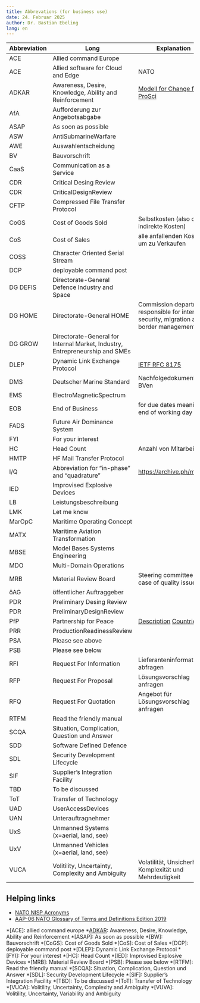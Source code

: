 ```yaml
---
title: Abbrevations (for business use)
date: 24. Februar 2025
author: Dr. Bastian Ebeling
lang: en
---
```


| Abbreviation | Long                                                                         | Explanation                                                                              |
| ------------ | ---------------------------------------------------------------------------- | ---------------------------------------------------------------------------------------- |
| ACE          | Allied command Europe                                                        |                                                                                          |
| ACE          | Allied software for Cloud and Edge                                           | NATO                                                                                     |
| ADKAR        | Awareness, Desire, Knowledge, Ability and Reinforcement                      | [Modell for Change from ProSci][ADKAR]                                                   |
| AfA          | Aufforderung zur Angebotsabgabe                                              |                                                                                          |
| ASAP         | As soon as possible                                                          |                                                                                          |
| ASW          | AntiSubmarineWarfare                                                         |                                                                                          |
| AWE          | Auswahlentscheidung                                                          |                                                                                          |
| BV           | Bauvorschrift                                                                |                                                                                          |
| CaaS         | Communication as a Service                                                   |                                                                                          |
| CDR          | Critical Desing Review                                                       |                                                                                          |
| CDR          | CriticalDesignReview                                                         |                                                                                          |
| CFTP         | Compressed File Transfer Protocol                                            |                                                                                          |
| CoGS         | Cost of Goods Sold                                                           | Selbstkosten (also ohne indirekte Kosten)                                                |
| CoS          | Cost of Sales                                                                | alle anfallenden Kosten, um zu Verkaufen                                                 |
| COSS         | Character Oriented Serial Stream                                             |                                                                                          |
| DCP          | deployable command post                                                      |                                                                                          |
| DG DEFIS     | Directorate-General Defence Industry and Space                               |                                                                                          |
| DG HOME      | Directorate-General HOME                                                     | Commission department responsible for internal security, migration and border management |
| DG GROW      | Directorate-General for Internal Market, Industry, Entrepreneurship and SMEs |                                                                                          |
| DLEP         | Dynamic Link Exchange Protocol                                               | [IETF RFC 8175][RFC8175]                                                                 |
| DMS          | Deutscher Marine Standard                                                    | Nachfolgedokument der BVen                                                               |
| EMS          | ElectroMagneticSpectrum                                                      |                                                                                          |
| EOB          | End of Business                                                              | for due dates meaning end of working day                                                 |
| FADS         | Future Air Dominance System                                                  |                                                                                          |
| FYI          | For your interest                                                            |                                                                                          |
| HC           | Head Count                                                                   | Anzahl von Mitarbeitern                                                                  |
| HMTP         | HF Mail Transfer Protocol                                                    |                                                                                          |
| I/Q          | Abbreviation for “in-phase” and “quadrature”                                 | <https://archive.ph/m2j1h>                                                               |
| IED          | Improvised Explosive Devices                                                 |                                                                                          |
| LB           | Leistungsbeschreibung                                                        |                                                                                          |
| LMK          | Let me know                                                                  |                                                                                          |
| MarOpC       | Maritime Operating Concept                                                   |                                                                                          |
| MATX         | Maritime Aviation Transformation                                             |                                                                                          |
| MBSE         | Model Bases Systems Engineering                                              |                                                                                          |
| MDO          | Multi-Domain Operations                                                      |                                                                                          |
| MRB          | Material Review Board                                                        | Steering committee in case of quality issues                                             |
| öAG          | öffentlicher Auftraggeber                                                    |                                                                                          |
| PDR          | Preliminary Desing Review                                                    |                                                                                          |
| PDR          | PreliminaryDesignReview                                                      |                                                                                          |
| PfP          | Partnership for Peace                                                        | [Description][NATO_PfP] [Countries][NATO_PfP_Countries]                                  |
| PRR          | ProductionReadinessReview                                                    |                                                                                          |
| PSA          | Please see above                                                             |                                                                                          |
| PSB          | Please see below                                                             |                                                                                          |
| RFI          | Request For Information                                                      | Lieferanteninformationen abfragen                                                        |
| RFP          | Request For Proposal                                                         | Lösungsvorschlag anfragen                                                                |
| RFQ          | Request For Quotation                                                        | Angebot für Lösungsvorschlag anfragen                                                    |
| RTFM         | Read the friendly manual                                                     |                                                                                          |
| SCQA         | Situation, Complication, Question und Answer                                 |                                                                                          |
| SDD          | Software Defined Defence                                                     |                                                                                          |
| SDL          | Security Development Lifecycle                                               |                                                                                          |
| SIF          | Supplier’s Integration Facility                                              |                                                                                          |
| TBD          | To be discussed                                                              |                                                                                          |
| ToT          | Transfer of Technology                                                       |                                                                                          |
| UAD          | UserAccessDevices                                                            |                                                                                          |
| UAN          | Unterauftragnehmer                                                           |                                                                                          |
| UxS          | Unmanned Systems (x=aerial, land, see)                                       |                                                                                          |
| UxV          | Unmanned Vehicles (x=aerial, land, see)                                      |                                                                                          |
| VUCA         | Volitility, Uncertainty, Complexity and Ambiguity                            | Volatilität, Unsicherheit, Komplexität und Mehrdeutigkeit                                |

## Helping links

- [NATO NISP Acronyms](https://nhqc3s.hq.nato.int/apps/architecture/nisp/acronyms/index.html)
- [AAP-06 NATO Glossary of Terms and Definitions Edition 2019](https://www.coemed.org/files/stanags/05_AAP/AAP-06_2019_EF.pdf)

[ADKAR]: https://www.prosci.com/methodology/adkar
[RFC8175]: https://datatracker.ietf.org/doc/rfc8175/ "Dynamic Link Exchange Protocol (DLEP)"
[NATO_PfP]: https://www.nato.int/cps/en/natohq/topics_50349.htm
[NATO_PfP_Countries]: https://www.nato.int/cps/en/natolive/topics_82584.htm
[DEU_PfP_Laender]: https://www.laenderdaten.info/staatenbuendnis/partnerschaft-fuer-den-frieden.php

<!-- prettier-ignore-start -->
*[ACE]: allied command europe
*[ADKAR]: Awareness, Desire, Knowledge, Ability and Reinforcement
*[ASAP]: As soon as possible
*[BW]: Bauvorschrift
*[CoGS]: Cost of Goods Sold
*[CoS]: Cost of Sales
*[DCP]: deployable command post
*[DLEP]: Dynamic Link Exchange Protocol
*[FYI]: For your interest
*[HC]: Head Count
*[IED]: Improvised Explosive Devices
*[MRB]: Material Review Board
*[PSB]: Please see below
*[RTFM]: Read the friendly manual
*[SCQA]: Situation, Complication, Question und Answer
*[SDL]: Security Development Lifecycle
*[SIF]: Supplier’s Integration Facility
*[TBD]: To be discussed
*[ToT]: Transfer of Technology
*[VUCA]: Volitility, Uncertainty, Complexity and Ambiguity
*[VUVA]: Volitility, Uncertainty, Variability and Ambiguity
<!-- prettier-ignore-end -->
